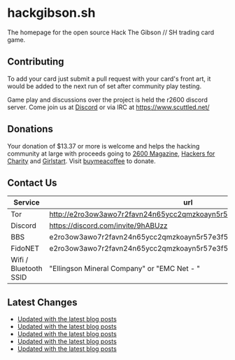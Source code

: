 # hackgibson.sh
The homepage for the open source Hack The Gibson // SH trading card game.


## Contributing

To add your card just submit a pull request with your card's front art, it would be added to the next run of set after community play testing.

Game play and discussions over the project is held the r2600 discord server. Come join us at [Discord](https://discord.com/invite/9hABUzz) or via IRC at https://www.scuttled.net/


## Donations

Your donation of $13.37 or more is welcome and helps the hacking community at large with proceeds going to [2600 Magazine](https://2600.com/), [Hackers for Charity](https://hackersforcharity.org) and [Girlstart](https://girlstart.org).  Visit [buymeacoffee](https://www.buymeacoffee.com/hackgibson.sh) to donate.


## Contact Us

Service | url
-|-
Tor | http://e2ro3ow3awo7r2favn24n65ycc2qmzkoayn5r57e3f56nvjwdcgg32ad.onion
Discord | https://discord.com/invite/9hABUzz
BBS | e2ro3ow3awo7r2favn24n65ycc2qmzkoayn5r57e3f56nvjwdcgg32ad.onion:23
FidoNET | e2ro3ow3awo7r2favn24n65ycc2qmzkoayn5r57e3f56nvjwdcgg32ad.onion:24554
Wifi / Bluetooth SSID | "Ellingson Mineral Company" or "EMC Net - <fidonet address>"

## Latest Changes
<!-- BLOG-POST-LIST:START -->
- [Updated with the latest blog posts](https://github.com/DFW2600/hackgibson.sh/commit/dd8aca96cffd68d199f2cb30419605afacd6a152)
- [Updated with the latest blog posts](https://github.com/DFW2600/hackgibson.sh/commit/ca63746e8b23047a06e5aed214d753bcb0a9dcfd)
- [Updated with the latest blog posts](https://github.com/DFW2600/hackgibson.sh/commit/9593d9e0de421ae327ab76fdcab3738e14b4c4ad)
- [Updated with the latest blog posts](https://github.com/DFW2600/hackgibson.sh/commit/b91bc98b6599140f726e5c5b6961bb49fc3f39a9)
- [Updated with the latest blog posts](https://github.com/DFW2600/hackgibson.sh/commit/76f359462e38fc25c6caf3491b009a26031eb887)
<!-- BLOG-POST-LIST:END -->
